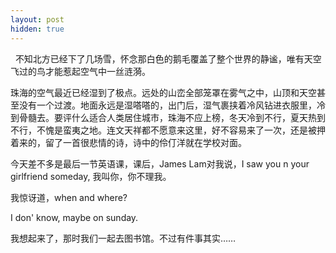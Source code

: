```yaml
---
layout: post
hidden: true
---
```

 
不知北方已经下了几场雪，怀念那白色的鹅毛覆盖了整个世界的静谧，唯有天空飞过的鸟才能惹起空气中一丝涟漪。

珠海的空气最近已经湿到了极点。远处的山峦全部笼罩在雾气之中，山顶和天空甚至没有一个过渡。地面永远是湿嗒嗒的，出门后，湿气裹挟着冷风钻进衣服里，冷到骨髓去。要评什么适合人类居住城市，珠海不应上榜，冬天冷到不行，夏天热到不行，不愧是蛮夷之地。连文天祥都不愿意来这里，好不容易来了一次，还是被押着来的，留了一首很悲情的诗，诗中的伶仃洋就在学校对面。

今天差不多是最后一节英语课，课后，James Lam对我说，I saw you n your girlfriend someday, 我叫你，你不理我。

我惊讶道，when and where?

I don' know, maybe on sunday.

我想起来了，那时我们一起去图书馆。不过有件事其实……

 